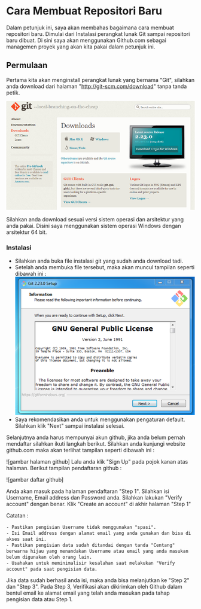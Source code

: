 # Cara Membuat Repositori Baru

Dalam petunjuk ini, saya akan membahas bagaimana cara membuat repositori baru.
Dimulai dari Instalasi perangkat lunak Git sampai repositori baru dibuat.
Di sini saya akan menggunakan Github.com sebagai managemen proyek yang akan kita pakai dalam petunjuk ini.

## Permulaan
Pertama kita akan menginstall perangkat lunak yang bernama "Git", silahkan anda download dari halaman "http://git-scm.com/download" tanpa tanda petik.

![gambar web git-scm](https://github.com/antonmartinus72/latihan1/blob/master/img/Img_1.png)

Silahkan anda download sesuai versi sistem operasi dan arsitektur yang anda pakai. Disini saya menggunakan sistem operasi Windows dengan arsitektur 64 bit.

### Instalasi

* Silahkan anda buka file instalasi git yang sudah anda download tadi.
* Setelah anda membuka file tersebut, maka akan muncul tampilan seperti dibawah ini :
![gambar instalasi git](https://github.com/antonmartinus72/latihan1/blob/master/img/Img_2.png)
* Saya rekomendasikan anda untuk menggunakan pengaturan default. Silahkan klik "Next" sampai instalasi selesai.

Selanjutnya anda harus mempunyai akun github, jika anda belum pernah mendaftar silahkan ikuti langkah berikut.
Silahkan anda kunjungi website github.com maka akan terlihat tampilan seperti dibawah ini :

![gambar halaman github]
Lalu anda klik "Sign Up" pada pojok kanan atas halaman. 
Berikut tampilan pendaftaran github :

![gambar daftar github]

Anda akan masuk pada halaman pendaftaran "Step 1".
Silahkan isi Username, Email address dan Password anda.
Silahkan lakukan "Verify account" dengan benar.
Klik "Create an account" di akhir halaman "Step 1"

Catatan :
```
- Pastikan pengisian Username tidak menggunakan "spasi".
- Isi Email address dengan alamat email yang anda gunakan dan bisa di akses saat ini.
- Pastikan pengisian data sudah ditandai dengan tanda "Centang" berwarna hijau yang menandakan Username atau email yang anda masukan belum digunakan oleh orang lain.
- Usahakan untuk meminimalisir kesalahan saat melakukan "Verify account" pada saat pengisian data.
```

Jika data sudah berhasil anda isi, maka anda bisa melanjutkan ke "Step 2" dan "Step 3".
Pada Step 3, Verifikasi akan dikirimkan oleh Github dalam bentul email ke alamat email yang telah anda masukan pada tahap pengisian data atau Step 1.